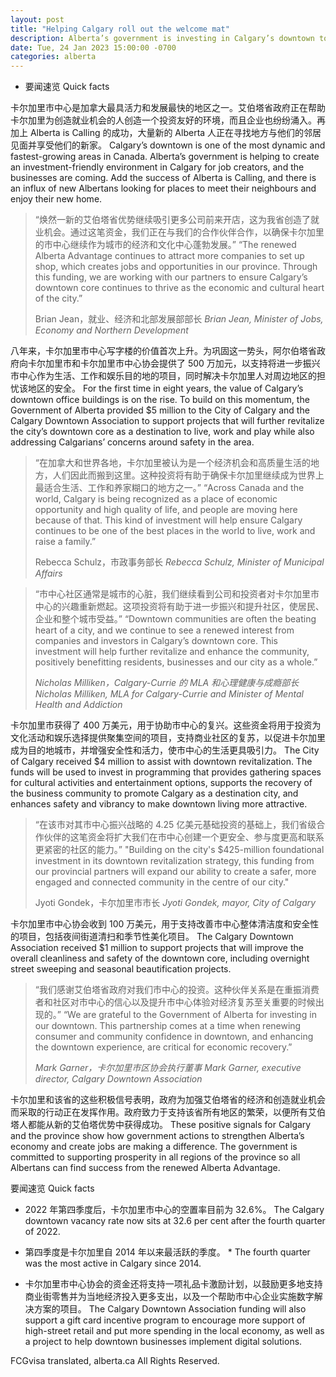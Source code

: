 ```yaml
---
layout: post
title: "Helping Calgary roll out the welcome mat"
description: Alberta’s government is investing in Calgary’s downtown to support a vibrant and safe community and grow economic momentum.
date: Tue, 24 Jan 2023 15:00:00 -0700
categories: alberta
---
```


* 要闻速览	Quick facts

卡尔加里市中心是加拿大最具活力和发展最快的地区之一。艾伯塔省政府正在帮助卡尔加里为创造就业机会的人创造一个投资友好的环境，而且企业也纷纷涌入。再加上 Alberta is Calling 的成功，大量新的 Alberta 人正在寻找地方与他们的邻居见面并享受他们的新家。	Calgary’s downtown is one of the most dynamic and fastest-growing areas in Canada. Alberta’s government is helping to create an investment-friendly environment in Calgary for job creators, and the businesses are coming. Add the success of Alberta is Calling, and there is an influx of new Albertans looking for places to meet their neighbours and enjoy their new home.

> “焕然一新的艾伯塔省优势继续吸引更多公司前来开店，这为我省创造了就业机会。通过这笔资金，我们正在与我们的合作伙伴合作，以确保卡尔加里的市中心继续作为城市的经济和文化中心蓬勃发展。”	“The renewed Alberta Advantage continues to attract more companies to set up shop, which creates jobs and opportunities in our province. Through this funding, we are working with our partners to ensure Calgary’s downtown core continues to thrive as the economic and cultural heart of the city.”
>
> Brian Jean，就业、经济和北部发展部部长	_Brian Jean, Minister of Jobs, Economy and Northern Development_

八年来，卡尔加里市中心写字楼的价值首次上升。为巩固这一势头，阿尔伯塔省政府向卡尔加里市和卡尔加里市中心协会提供了 500 万加元，以支持将进一步振兴市中心作为生活、工作和娱乐目的地的项目，同时解决卡尔加里人对周边地区的担忧该地区的安全。	For the first time in eight years, the value of Calgary’s downtown office buildings is on the rise. To build on this momentum, the Government of Alberta provided $5 million to the City of Calgary and the Calgary Downtown Association to support projects that will further revitalize the city’s downtown core as a destination to live, work and play while also addressing Calgarians’ concerns around safety in the area.

> “在加拿大和世界各地，卡尔加里被认为是一个经济机会和高质量生活的地方，人们因此而搬到这里。这种投资将有助于确保卡尔加里继续成为世界上最适合生活、工作和养家糊口的地方之一。”	“Across Canada and the world, Calgary is being recognized as a place of economic opportunity and high quality of life, and people are moving here because of that. This kind of investment will help ensure Calgary continues to be one of the best places in the world to live, work and raise a family.”
>
> Rebecca Schulz，市政事务部长	_Rebecca Schulz, Minister of Municipal Affairs_

> “市中心社区通常是城市的心脏，我们继续看到公司和投资者对卡尔加里市中心的兴趣重新燃起。这项投资将有助于进一步振兴和提升社区，使居民、企业和整个城市受益。”	“Downtown communities are often the beating heart of a city, and we continue to see a renewed interest from companies and investors in Calgary’s downtown core. This investment will help further revitalize and enhance the community, positively benefitting residents, businesses and our city as a whole.”
>
> _Nicholas Milliken，Calgary-Currie 的 MLA 和心理健康与成瘾部长_	_Nicholas Milliken, MLA for Calgary-Currie and Minister of Mental Health and Addiction_

卡尔加里市获得了 400 万美元，用于协助市中心的复兴。这些资金将用于投资为文化活动和娱乐选择提供聚集空间的项目，支持商业社区的复苏，以促进卡尔加里成为目的地城市，并增强安全性和活力，使市中心的生活更具吸引力。	The City of Calgary received $4 million to assist with downtown revitalization. The funds will be used to invest in programming that provides gathering spaces for cultural activities and entertainment options, supports the recovery of the business community to promote Calgary as a destination city, and enhances safety and vibrancy to make downtown living more attractive.

> “在该市对其市中心振兴战略的 4.25 亿美元基础投资的基础上，我们省级合作伙伴的这笔资金将扩大我们在市中心创建一个更安全、参与度更高和联系更紧密的社区的能力。”	"Building on the city's $425-million foundational investment in its downtown revitalization strategy, this funding from our provincial partners will expand our ability to create a safer, more engaged and connected community in the centre of our city."
>
> Jyoti Gondek，卡尔加里市市长	_Jyoti Gondek, mayor, City of Calgary_

卡尔加里市中心协会收到 100 万美元，用于支持改善市中心整体清洁度和安全性的项目，包括夜间街道清扫和季节性美化项目。	The Calgary Downtown Association received $1 million to support projects that will improve the overall cleanliness and safety of the downtown core, including overnight street sweeping and seasonal beautification projects.

> “我们感谢艾伯塔省政府对我们市中心的投资。这种伙伴关系是在重振消费者和社区对市中心的信心以及提升市中心体验对经济复苏至关重要的时候出现的。”	“We are grateful to the Government of Alberta for investing in our downtown. This partnership comes at a time when renewing consumer and community confidence in downtown, and enhancing the downtown experience, are critical for economic recovery.”
>
> _Mark Garner，卡尔加里市区协会执行董事_	_Mark Garner, executive director, Calgary Downtown Association_

卡尔加里和该省的这些积极信号表明，政府为加强艾伯塔省的经济和创造就业机会而采取的行动正在发挥作用。政府致力于支持该省所有地区的繁荣，以便所有艾伯塔人都能从新的艾伯塔优势中获得成功。	These positive signals for Calgary and the province show how government actions to strengthen Alberta’s economy and create jobs are making a difference. The government is committed to supporting prosperity in all regions of the province so all Albertans can find success from the renewed Alberta Advantage.

要闻速览	Quick facts

* 2022 年第四季度后，卡尔加里市中心的空置率目前为 32.6%。	The Calgary downtown vacancy rate now sits at 32.6 per cent after the fourth quarter of 2022.

* 第四季度是卡尔加里自 2014 年以来最活跃的季度。	* The fourth quarter was the most active in Calgary since 2014.

* 卡尔加里市中心协会的资金还将支持一项礼品卡激励计划，以鼓励更多地支持商业街零售并为当地经济投入更多支出，以及一个帮助市中心企业实施数字解决方案的项目。	The Calgary Downtown Association funding will also support a gift card incentive program to encourage more support of high-street retail and put more spending in the local economy, as well as a project to help downtown businesses implement digital solutions.

FCGvisa translated, alberta.ca All Rights Reserved.
